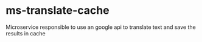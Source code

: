 # ms-translate-cache
Microservice responsible to use an google api to translate text and save the results in cache
